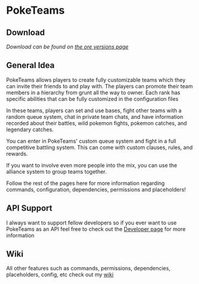 # PokeTeams

## Download

_Download can be found on [the ore versions page](https://ore.spongepowered.org/thesilentecho/PokeTeams/versions)_

## General Idea

PokeTeams allows players to create fully customizable teams which they can invite their friends to and play with. The players can promote their team members in a hierarchy from grunt all the way to owner. Each rank has specific abilities that can be fully customized in the configuration files

In these teams, players can set and use bases, fight other teams with a random queue system, chat in private team chats, and have information recorded about their battles, wild pokemon fights, pokemon catches, and legendary catches.

You can enter in PokeTeams' custom queue system and fight in a full competitive battling system. This can come with custom clauses, rules, and rewards.

If you want to involve even more people into the mix, you can use the alliance system to group teams together.

Follow the rest of the pages here for more information regarding commands, configuration, dependencies, permissions and placeholders!

## API Support

I always want to support fellow developers so if you ever want to use PokeTeams as an API feel free to check out the [Developer page](https://github.com/NateCraft/PokeTeams/wiki/Developers) for more information

## Wiki

All other features such as commands, permissions, dependencies, placeholders, config, etc check out my [wiki](https://github.com/NateCraft/PokeTeams/wiki)
